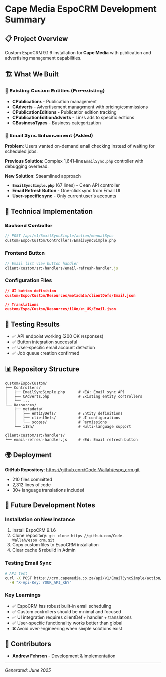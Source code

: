 # Cape Media EspoCRM Development Summary

## 📋 Project Overview
Custom EspoCRM 9.1.6 installation for **Cape Media** with publication and advertising management capabilities.

## 🏗️ What We Built

### 📰 Existing Custom Entities (Pre-existing)
- **CPublications** - Publication management 
- **CAdverts** - Advertisement management with pricing/commissions
- **CPublicationEditions** - Publication edition tracking
- **CPublicationEditionAdverts** - Links ads to specific editions  
- **CBusinessTypes** - Business categorization

### 📧 Email Sync Enhancement (Added)
**Problem**: Users wanted on-demand email checking instead of waiting for scheduled jobs.

**Previous Solution**: Complex 1,641-line `EmailSync.php` controller with debugging overhead.

**New Solution**: Streamlined approach
- **`EmailSyncSimple.php`** (67 lines) - Clean API controller
- **Email Refresh Button** - One-click sync from Email UI
- **User-specific sync** - Only current user's accounts

## 🔧 Technical Implementation

### Backend Controller
```php
// POST /api/v1/EmailSyncSimple/action/manualSync
custom/Espo/Custom/Controllers/EmailSyncSimple.php
```

### Frontend Button
```javascript
// Email list view button handler
client/custom/src/handlers/email-refresh-handler.js
```

### Configuration Files
```json
// UI button definition
custom/Espo/Custom/Resources/metadata/clientDefs/Email.json

// Translations
custom/Espo/Custom/Resources/i18n/en_US/Email.json
```

## 🧪 Testing Results
- ✅ API endpoint working (200 OK responses)
- ✅ Button integration successful  
- ✅ User-specific email account detection
- ✅ Job queue creation confirmed

## 📊 Repository Structure
```
custom/Espo/Custom/
├── Controllers/
│   ├── EmailSyncSimple.php      # NEW: Email sync API
│   ├── CAdverts.php             # Existing entity controllers
│   └── ...
└── Resources/
    ├── metadata/
    │   ├── entityDefs/          # Entity definitions
    │   ├── clientDefs/          # UI configurations  
    │   └── scopes/              # Permissions
    └── i18n/                    # Multi-language support

client/custom/src/handlers/
└── email-refresh-handler.js     # NEW: Email refresh button
```

## 🌍 Deployment
**GitHub Repository**: https://github.com/Code-Wallah/espo_crm.git
- 210 files committed
- 2,312 lines of code
- 30+ language translations included

## 🔮 Future Development Notes

### Installation on New Instance
1. Install EspoCRM 9.1.6
2. Clone repository: `git clone https://github.com/Code-Wallah/espo_crm.git`
3. Copy custom files to EspoCRM installation
4. Clear cache & rebuild in Admin

### Testing Email Sync
```bash
# API test
curl -X POST https://crm.capemedia.co.za/api/v1/EmailSyncSimple/action/manualSync \
  -H "X-Api-Key: YOUR_API_KEY"
```

### Key Learnings
- ✅ EspoCRM has robust built-in email scheduling
- ✅ Custom controllers should be minimal and focused
- ✅ UI integration requires clientDef + handler + translations
- ✅ User-specific functionality works better than global
- ❌ Avoid over-engineering when simple solutions exist

## 👥 Contributors
- **Andrew Fehrsen** - Development & Implementation

---
*Generated: June 2025* 